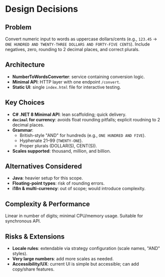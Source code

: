 
# Design Decisions

## Problem
Convert numeric input to words as uppercase dollars/cents (e.g., `123.45` → `ONE HUNDRED AND TWENTY-THREE DOLLARS AND FORTY-FIVE CENTS`). Include negatives, zero, rounding to 2 decimal places, and correct plurals.

## Architecture
- **NumberToWordsConverter**: service containing conversion logic.
- **Minimal API**: HTTP layer with one endpoint `/convert`.
- **Static UI**: single `index.html` file for interactive testing.

## Key Choices
- **C# .NET 8 Minimal API**: lean scaffolding; quick delivery.
- **`decimal` for currency**: avoids float rounding pitfalls; explicit roudning to 2 decimal places.
- **Grammar**:
  - British-style "AND" for hundreds (e.g., `ONE HUNDRED AND FIVE`).
  - Hyphenate 21–99 (`TWENTY-ONE`).
  - Proper plurals (DOLLAR(S), CENT(S)).
- **Scales supported**: thousand, million, and billion.

## Alternatives Considered
- **Java**: heavier setup for this scope.
- **Floating-point types**: risk of rounding errors.
- **i18n & multi-currency**: out of scope; would introduce complexity.

## Complexity & Performance
Linear in number of digits; minimal CPU/memory usage. Suitable for synchronous API.

## Risks & Extensions
- **Locale rules**: extendable via strategy configuration (scale names, "AND" styles).
- **Very large numbers**: add more scales as needed.
- **Accessibility/UX**: current UI is simple but accessible; can add copy/share features.

